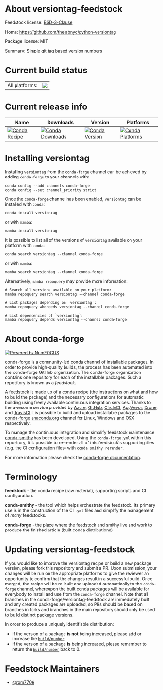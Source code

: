 About versiontag-feedstock
==========================

Feedstock license: [BSD-3-Clause](https://github.com/conda-forge/versiontag-feedstock/blob/main/LICENSE.txt)

Home: https://github.com/thelabnyc/python-versiontag

Package license: MIT

Summary: Simple git tag based version numbers

Current build status
====================


<table><tr><td>All platforms:</td>
    <td>
      <a href="https://dev.azure.com/conda-forge/feedstock-builds/_build/latest?definitionId=21217&branchName=main">
        <img src="https://dev.azure.com/conda-forge/feedstock-builds/_apis/build/status/versiontag-feedstock?branchName=main">
      </a>
    </td>
  </tr>
</table>

Current release info
====================

| Name | Downloads | Version | Platforms |
| --- | --- | --- | --- |
| [![Conda Recipe](https://img.shields.io/badge/recipe-versiontag-green.svg)](https://anaconda.org/conda-forge/versiontag) | [![Conda Downloads](https://img.shields.io/conda/dn/conda-forge/versiontag.svg)](https://anaconda.org/conda-forge/versiontag) | [![Conda Version](https://img.shields.io/conda/vn/conda-forge/versiontag.svg)](https://anaconda.org/conda-forge/versiontag) | [![Conda Platforms](https://img.shields.io/conda/pn/conda-forge/versiontag.svg)](https://anaconda.org/conda-forge/versiontag) |

Installing versiontag
=====================

Installing `versiontag` from the `conda-forge` channel can be achieved by adding `conda-forge` to your channels with:

```
conda config --add channels conda-forge
conda config --set channel_priority strict
```

Once the `conda-forge` channel has been enabled, `versiontag` can be installed with `conda`:

```
conda install versiontag
```

or with `mamba`:

```
mamba install versiontag
```

It is possible to list all of the versions of `versiontag` available on your platform with `conda`:

```
conda search versiontag --channel conda-forge
```

or with `mamba`:

```
mamba search versiontag --channel conda-forge
```

Alternatively, `mamba repoquery` may provide more information:

```
# Search all versions available on your platform:
mamba repoquery search versiontag --channel conda-forge

# List packages depending on `versiontag`:
mamba repoquery whoneeds versiontag --channel conda-forge

# List dependencies of `versiontag`:
mamba repoquery depends versiontag --channel conda-forge
```


About conda-forge
=================

[![Powered by
NumFOCUS](https://img.shields.io/badge/powered%20by-NumFOCUS-orange.svg?style=flat&colorA=E1523D&colorB=007D8A)](https://numfocus.org)

conda-forge is a community-led conda channel of installable packages.
In order to provide high-quality builds, the process has been automated into the
conda-forge GitHub organization. The conda-forge organization contains one repository
for each of the installable packages. Such a repository is known as a *feedstock*.

A feedstock is made up of a conda recipe (the instructions on what and how to build
the package) and the necessary configurations for automatic building using freely
available continuous integration services. Thanks to the awesome service provided by
[Azure](https://azure.microsoft.com/en-us/services/devops/), [GitHub](https://github.com/),
[CircleCI](https://circleci.com/), [AppVeyor](https://www.appveyor.com/),
[Drone](https://cloud.drone.io/welcome), and [TravisCI](https://travis-ci.com/)
it is possible to build and upload installable packages to the
[conda-forge](https://anaconda.org/conda-forge) [anaconda.org](https://anaconda.org/)
channel for Linux, Windows and OSX respectively.

To manage the continuous integration and simplify feedstock maintenance
[conda-smithy](https://github.com/conda-forge/conda-smithy) has been developed.
Using the ``conda-forge.yml`` within this repository, it is possible to re-render all of
this feedstock's supporting files (e.g. the CI configuration files) with ``conda smithy rerender``.

For more information please check the [conda-forge documentation](https://conda-forge.org/docs/).

Terminology
===========

**feedstock** - the conda recipe (raw material), supporting scripts and CI configuration.

**conda-smithy** - the tool which helps orchestrate the feedstock.
                   Its primary use is in the construction of the CI ``.yml`` files
                   and simplify the management of *many* feedstocks.

**conda-forge** - the place where the feedstock and smithy live and work to
                  produce the finished article (built conda distributions)


Updating versiontag-feedstock
=============================

If you would like to improve the versiontag recipe or build a new
package version, please fork this repository and submit a PR. Upon submission,
your changes will be run on the appropriate platforms to give the reviewer an
opportunity to confirm that the changes result in a successful build. Once
merged, the recipe will be re-built and uploaded automatically to the
`conda-forge` channel, whereupon the built conda packages will be available for
everybody to install and use from the `conda-forge` channel.
Note that all branches in the conda-forge/versiontag-feedstock are
immediately built and any created packages are uploaded, so PRs should be based
on branches in forks and branches in the main repository should only be used to
build distinct package versions.

In order to produce a uniquely identifiable distribution:
 * If the version of a package **is not** being increased, please add or increase
   the [``build/number``](https://docs.conda.io/projects/conda-build/en/latest/resources/define-metadata.html#build-number-and-string).
 * If the version of a package **is** being increased, please remember to return
   the [``build/number``](https://docs.conda.io/projects/conda-build/en/latest/resources/define-metadata.html#build-number-and-string)
   back to 0.

Feedstock Maintainers
=====================

* [@rxm7706](https://github.com/rxm7706/)


